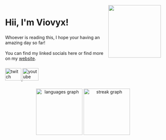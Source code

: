 <img align="right" height="170" src="https://api.viovyx.com/viovyx.com/img/sites/viovyx.jpg"  />

###

<h1 align="left">Hii, I'm Viovyx!</h1>

###

<p align="left">Whoever is reading this, I hope your having an amazing day so far!<br><br>You can find my linked socials here or find more on my <a href="https://viovyx.com/socials" target="_blank">website</a>.</p>

###

<div align="left">
  <a href="https://www.twitch.tv/viovyx" target="_blank">
    <img src="https://raw.githubusercontent.com/maurodesouza/profile-readme-generator/master/src/assets/icons/social/twitch/default.svg" width="52" height="40" alt="twitch logo"  />
  </a>
  <a href="https://www.youtube.com/@viovyx" target="_blank">
    <img src="https://raw.githubusercontent.com/maurodesouza/profile-readme-generator/master/src/assets/icons/social/youtube/default.svg" width="52" height="40" alt="youtube logo"  />
  </a>
</div>

###

<div align="center">
  <img src="https://github-readme-stats.vercel.app/api/top-langs?username=Viovyx&locale=en&hide_title=false&layout=compact&card_width=320&langs_count=5&theme=tokyonight&hide_border=false&order=2" height="150" alt="languages graph"  />
  <img src="https://streak-stats.demolab.com?user=Viovyx&locale=en&mode=weekly&theme=tokyonight&hide_border=false&border_radius=5&date_format=M%20j%5B,%20Y%5D&order=3" height="150" alt="streak graph"  />
</div>

###
